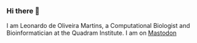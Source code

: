 ### Hi there 👋
I am Leonardo de Oliveira Martins, a Computational Biologist and Bioinformatician at the Quadram Institute. I am on <a rel="me" href="https://mstdn.science/@leomrtns">Mastodon</a>
<!--
**leomrtns/leomrtns** is a ✨ _special_ ✨ repository because its `README.md` (this file) appears on your GitHub profile.
-->
